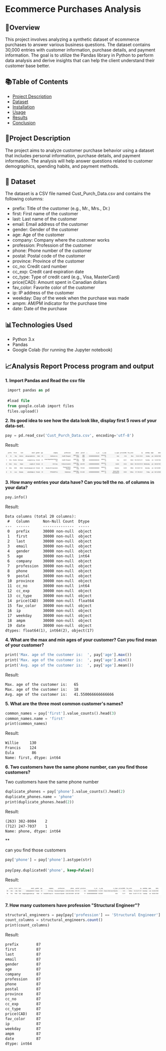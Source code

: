 # Ecommerce Purchases Analysis

## 📌Overview
This project involves analyzing a synthetic dataset of ecommerce purchases to answer various business questions. The dataset contains 30,000 entries with customer information, purchase details, and payment information. The goal is to utilize the Pandas library in Python to perform data analysis and derive insights that can help the client understand their customer base better.

## 📚Table of Contents
- [Project Description](#Project_Description)
- [Dataset](#Dataset)
- [Installation](#Installation)
- [Usage](#Usage)
- [Results]([#Results)
- [Conclusion](#Conclusion)

## 📌Project Description
The project aims to analyze customer purchase behavior using a dataset that includes personal information, purchase details, and payment information. The analysis will help answer questions related to customer demographics, spending habits, and payment methods.

## 🚀 Dataset
The dataset is a CSV file named Cust_Purch_Data.csv and contains the following columns:
- prefix: Title of the customer (e.g., Mr., Mrs., Dr.)
- first: First name of the customer
- last: Last name of the customer
- email: Email address of the customer
- gender: Gender of the customer
- age: Age of the customer
- company: Company where the customer works
- profession: Profession of the customer
- phone: Phone number of the customer
- postal: Postal code of the customer
- province: Province of the customer
- cc_no: Credit card number
- cc_exp: Credit card expiration date
- cc_type: Type of credit card (e.g., Visa, MasterCard)
- price(CAD): Amount spent in Canadian dollars
- fav_color: Favorite color of the customer
- ip: IP address of the customer
- weekday: Day of the week when the purchase was made
- ampm: AM/PM indicator for the purchase time
- date: Date of the purchase

## 📊Technologies Used
- Python 3.x
- Pandas
- Google Colab (for running the Jupyter notebook)

## 📈Analysis Report Process program and output

**1. Import Pandas and Read the csv file**

```sql
 import pandas as pd

 #load file
 from google.colab import files
 files.upload()
```

**2. Its good idea to see how the data look like, display first 5 rows of your data-set.**
```sql
pay = pd.read_csv('Cust_Purch_Data.csv', encoding='utf-8')
```
Result:

![RFM](Image/1.png)

**3. How many entries your data have? Can you tell the no. of columns in your data?**

```sql
pay.info()
```
Result:

```
Data columns (total 20 columns):
 #   Column      Non-Null Count  Dtype  
---  ------      --------------  -----  
 0   prefix      30000 non-null  object 
 1   first       30000 non-null  object 
 2   last        30000 non-null  object 
 3   email       30000 non-null  object 
 4   gender      30000 non-null  object 
 5   age         30000 non-null  int64  
 6   company     30000 non-null  object 
 7   profession  30000 non-null  object 
 8   phone       30000 non-null  object 
 9   postal      30000 non-null  object 
 10  province    30000 non-null  object 
 11  cc_no       30000 non-null  int64  
 12  cc_exp      30000 non-null  object 
 13  cc_type     30000 non-null  object 
 14  price(CAD)  30000 non-null  float64
 15  fav_color   30000 non-null  object 
 16  ip          30000 non-null  object 
 17  weekday     30000 non-null  object 
 18  ampm        30000 non-null  object 
 19  date        30000 non-null  object 
dtypes: float64(1), int64(2), object(17)
```

**4. What are the max and min ages of your customer? Can you find mean of your customer?**

```sql
print('Max. age of the customer is:  ', pay['age'].max())
print('Max. age of the customer is:  ', pay['age'].min())
print('Avg. age of the customer is:  ', pay['age'].mean())
```
Result:

```
Max. age of the customer is:   65
Max. age of the customer is:   18
Avg. age of the customer is:   41.550066666666666
```

**5. What are the three most common customer's names?**
```sql
common_names = pay['first'].value_counts().head(3)
common_names.name = 'first'
print(common_names)
```
Result:

```
Willie     130
Francis    124
Eula        86
Name: first, dtype: int64
```

**6. Two customers have the same phone number, can you find those customers?**

Two customers have the same phone number
```sql
duplicate_phones = pay['phone'].value_counts().head(2)
duplicate_phones.name = 'phone'
print(duplicate_phones.head(2))
```
Result:

```
(263) 382-8004    2
(712) 247-7037    1
Name: phone, dtype: int64
```
**

can you find those customers
```Sql
pay['phone'] = pay['phone'].astype(str)

pay[pay.duplicated('phone', keep=False)]
```
Result:

![RFM](Image/2.png)

**7. How many customers have profession "Structural Engineer"?**

```sql
structural_engineers = pay[pay['profession'] == 'Structural Engineer']
count_columns = structural_engineers.count()
print(count_columns)
```
Result:

```
prefix        87
first         87
last          87
email         87
gender        87
age           87
company       87
profession    87
phone         87
postal        87
province      87
cc_no         87
cc_exp        87
cc_type       87
price(CAD)    87
fav_color     87
ip            87
weekday       87
ampm          87
date          87
dtype: int64
```


